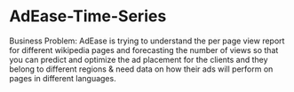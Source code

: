# AdEase-Time-Series
Business Problem: AdEase is trying to understand the per page view report for different wikipedia pages and forecasting the number of views so that you can predict and optimize the ad placement for the clients and they belong to different regions &amp; need data on how their ads will perform on pages in different languages.
